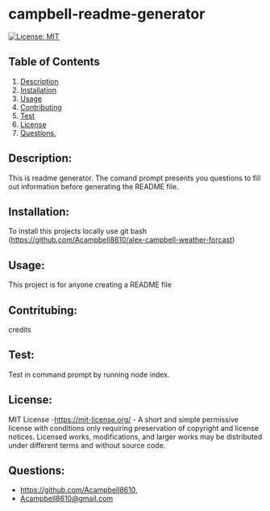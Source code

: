 

# campbell-readme-generator

[![License: MIT](https://img.shields.io/badge/License-MIT-success.svg)](https://mit-license.org/)

## Table of Contents
1. [Description](#Description)
2. [Installation](#Installation)
3. [Usage](#Usage)
4. [Contributing](#Contributing)
5. [Test](#Test)
6. [License](#License)
7. [ Questions. ](#Questions)


## Description:

This is readme generator. The comand prompt presents you questions to fill out information before generating the README file.

## Installation:

To install this projects locally use git bash (https://github.com/Acampbell8610/alex-campbell-weather-forcast)

## Usage:

This project is for anyone creating a README file

## Contritubing: 

credits

## Test:

Test in command prompt by running node index.

## License:

MIT License -https://mit-license.org/ - A short and simple permissive license with conditions only requiring preservation of copyright and license notices. Licensed works, modifications, and larger works may be distributed under different terms and without source code.


## Questions:

* https://github.com/Acampbell8610, 
* Acampbell8610@gmail.com